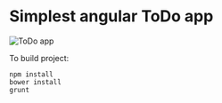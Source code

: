# Simplest angular ToDo app

![ToDo app](http://f.cl.ly/items/3X3U0b0X2H2g2e3j3S3W/todo-app.png)

To build project:

```
npm install
bower install
grunt
```
